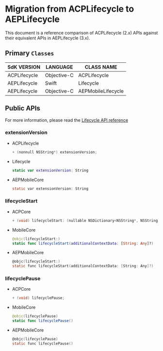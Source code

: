 # Migration from ACPLifecycle to AEPLifecycle

This document is a reference comparison of ACPLifecycle (2.x) APIs against their equivalent APIs in AEPLifecycle (3.x).

## Primary `Classes`

| SdK VERSION  | LANGUAGE    | CLASS NAME         |
| ------------ | ----------- | ------------------ |
| ACPLifecycle | Objective-C | ACPLifecycle       |
| AEPLifecycle | Swift       | Lifecycle          |
| AEPLifecycle | Objective-C | AEPMobileLifecycle |

## Public APIs

For more information, please read the [Lifecycle API reference](https://aep-sdks.gitbook.io/docs/foundation-extensions/mobile-core/lifecycle/lifecycle-api-reference)

### extensionVersion

- ACPLifecycle

  ```objective-c
  + (nonnull NSString*) extensionVersion;
  ```

- Lifecycle

  ```Swift
  static var extensionVersion: String
  ```
  
- AEPMobileCore

  ```objective-c
  static var extensionVersion: String
  ```

### lifecycleStart

- ACPCore

  ```objective-c
  + (void) lifecycleStart: (nullable NSDictionary<NSString*, NSString*>*) additionalContextData;
  ```

- MobileCore

  ```swift
  @objc(lifecycleStart:)
  static func lifecycleStart(additionalContextData: [String: Any]?)
  ```

- AEPMobileCore

  ```objective-c
  @objc(lifecycleStart:)
  static func lifecycleStart(additionalContextData: [String: Any]?)
  ```


###  lifecyclePause

- ACPCore

  ```objective-c
  + (void) lifecyclePause;
  ```

- MobileCore

  ```swift
  @objc(lifecyclePause)
  static func lifecyclePause()
  ```

- AEPMobileCore

  ```objective-c
  @objc(lifecyclePause)
  static func lifecyclePause()
  ```
